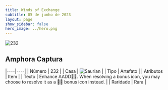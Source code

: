 ```yaml
---
title: Winds of Exchange
subtitle: 05 de junho de 2023
layout: page
show_sidebar: false
hero_image: ../hero.png
---
```


![232](https://mastervault-storage-prod.s3.amazonaws.com/media/card_front/en/600_232_b502c690b8cc_en.png)


## Amphora Captura

|----|----|
| Número | 232 |
| Casa | ![Saurian](https://archonarcana.com/images/thumb/9/9e/Saurian_P.png/22px-Saurian_P.png "Sauro") |
| Tipo | Artefato |
| Atributos | Item |
| Texto | Enhance AADD.  When resolving a bonus icon, you may choose to resolve it as a  bonus icon instead. |
| Raridade | Rara |
